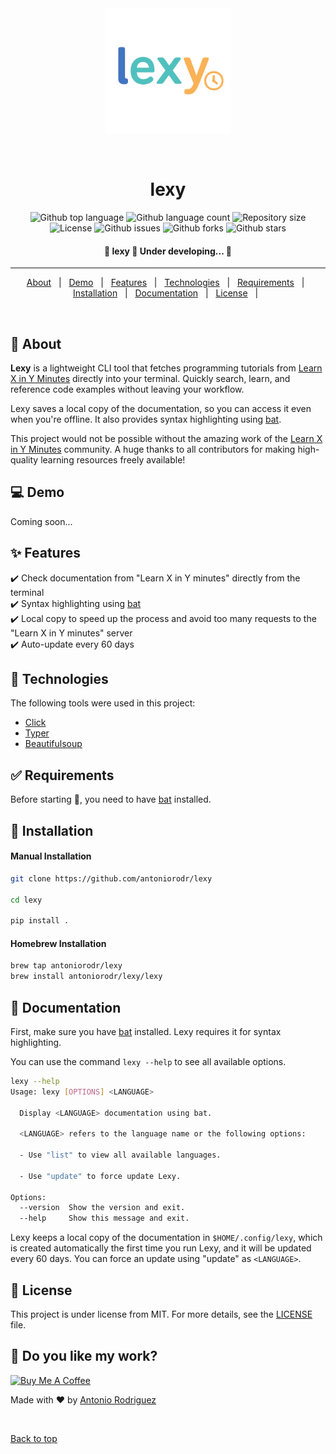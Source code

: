 <div align="center" id="top">
  <img height=200px src="./.github/lexy.png" alt="lexy" />

&#xa0;

  <!-- <a href="https://lexy.netlify.app">Demo</a> -->
</div>

<h1 align="center">lexy</h1>

<p align="center">
  <img alt="Github top language" src="https://img.shields.io/github/languages/top/antoniorodr/lexy?color=56BEB8">

  <img alt="Github language count" src="https://img.shields.io/github/languages/count/antoniorodr/lexy?color=56BEB8">

  <img alt="Repository size" src="https://img.shields.io/github/repo-size/antoniorodr/lexy?color=56BEB8">

  <img alt="License" src="https://img.shields.io/github/license/antoniorodr/lexy?color=56BEB8">

  <img alt="Github issues" src="https://img.shields.io/github/issues/antoniorodr/lexy?color=56BEB8" />

  <img alt="Github forks" src="https://img.shields.io/github/forks/antoniorodr/lexy?color=56BEB8" />

  <img alt="Github stars" src="https://img.shields.io/github/stars/antoniorodr/lexy?color=56BEB8" />
</p>

 <h4 align="center">
 🚧  lexy 🚀 Under developing...  🚧
</h4>

<hr>

<p align="center">
  <a href="#dart-about">About</a> &#xa0; | &#xa0;
  <a href="#computer-demo">Demo</a> &#xa0; | &#xa0;
  <a href="#sparkles-features">Features</a> &#xa0; | &#xa0;
  <a href="#rocket-technologies">Technologies</a> &#xa0; | &#xa0;
  <a href="#white_check_mark-requirements">Requirements</a> &#xa0; | &#xa0;
  <a href="#checkered_flag-installation">Installation</a> &#xa0; | &#xa0;
  <a href="#bookmark_tabs-documentation">Documentation</a> &#xa0; | &#xa0;
  <a href="#lexy-license">License</a> &#xa0; | &#xa0;
</p>

<br>

## :dart: About

**Lexy** is a lightweight CLI tool that fetches programming tutorials from [Learn X in Y Minutes](https://learnxinyminutes.com) directly into your terminal. Quickly search, learn, and reference code examples without leaving your workflow.

Lexy saves a local copy of the documentation, so you can access it even when you're offline. It also provides syntax highlighting using [bat](https://github.com/sharkdp/bat).

This project would not be possible without the amazing work of the [Learn X in Y Minutes](https://github.com/adambard/learnxinyminutes-docs) community. A huge thanks to all contributors for making high-quality learning resources freely available!

## :computer: Demo

Coming soon...

## :sparkles: Features

:heavy_check_mark: Check documentation from "Learn X in Y minutes" directly from the terminal\
:heavy_check_mark: Syntax highlighting using [bat](https://github.com/sharkdp/bat)\
:heavy_check_mark: Local copy to speed up the process and avoid too many requests to the "Learn X in Y minutes" server\
:heavy_check_mark: Auto-update every 60 days

## :rocket: Technologies

The following tools were used in this project:

- [Click](https://click.palletsprojects.com/en/stable/)
- [Typer](https://typer.tiangolo.com)
- [Beautifulsoup](https://pypi.org/project/beautifulsoup4/)

## :white_check_mark: Requirements

Before starting :checkered_flag:, you need to have [bat](https://github.com/sharkdp/bat) installed.

## :checkered_flag: Installation

#### Manual Installation

```bash
git clone https://github.com/antoniorodr/lexy

cd lexy

pip install .
```

#### Homebrew Installation

```bash
brew tap antoniorodr/lexy
brew install antoniorodr/lexy/lexy
```

## :bookmark_tabs: Documentation

First, make sure you have [bat](https://github.com/sharkdp/bat) installed. Lexy requires it for syntax highlighting.

You can use the command `lexy --help` to see all available options.

```bash
lexy --help
Usage: lexy [OPTIONS] <LANGUAGE>

  Display <LANGUAGE> documentation using bat.

  <LANGUAGE> refers to the language name or the following options:

  - Use "list" to view all available languages.

  - Use "update" to force update Lexy.

Options:
  --version  Show the version and exit.
  --help     Show this message and exit.
```

Lexy keeps a local copy of the documentation in `$HOME/.config/lexy`, which is created automatically the first time you run Lexy, and it will be updated every 60 days. You can force an update using "update" as `<LANGUAGE>`.

## :memo: License

This project is under license from MIT. For more details, see the [LICENSE](LICENSE.md) file.

## :eyes: Do you like my work?

<a href="https://www.buymeacoffee.com/antoniorodr" target="_blank"><img src="https://cdn.buymeacoffee.com/buttons/v2/default-white.png" alt="Buy Me A Coffee" height="48"></a>

Made with :heart: by <a href="https://github.com/antoniorodr" target="_blank">Antonio Rodriguez</a>

&#xa0;

<a href="#top">Back to top</a>
